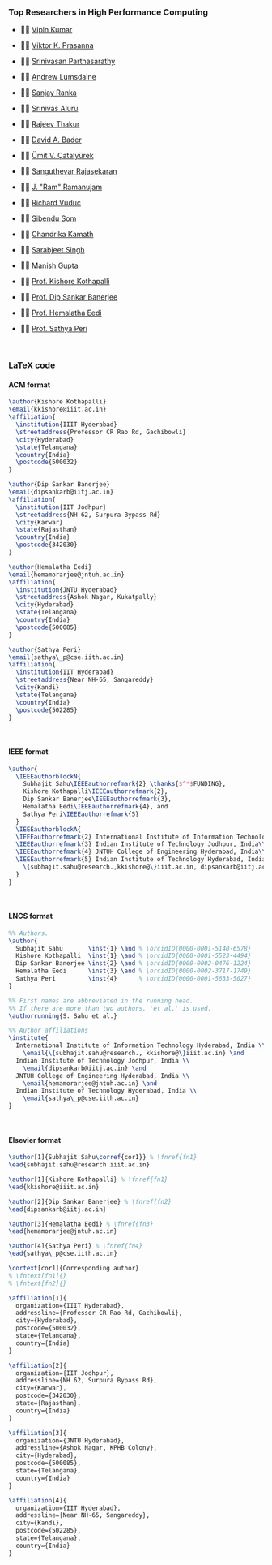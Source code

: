 <!-- | 🧪 [XXX](https://github.com/puzzlef/XXX) | DDD | -->


### Top Researchers in High Performance Computing

- 👨‍🏫 [Vipin Kumar](https://scholar.google.com/citations?hl=en&user=BnxU9TEAAAAJ)
- 👨‍🏫 [Viktor K. Prasanna](https://scholar.google.com/citations?hl=en&user=4FQXSP8AAAAJ)
- 👨‍🏫 [Srinivasan Parthasarathy](https://scholar.google.com/citations?hl=en&user=2mjUsP8AAAAJ)
- 👨‍🏫 [Andrew Lumsdaine](https://scholar.google.com/citations?hl=en&user=rc_EJ2kAAAAJ)
- 👨‍🏫 [Sanjay Ranka](https://scholar.google.com/citations?hl=en&user=j7WSgbwAAAAJ)
- 👨‍🏫 [Srinivas Aluru](https://scholar.google.com/citations?hl=en&user=YOGOScoAAAAJ)
- 👨‍🏫 [Rajeev Thakur](https://scholar.google.com/citations?hl=en&user=a3xr3XkAAAAJ)
- 👨‍🏫 [David A. Bader](https://scholar.google.com/citations?hl=en&user=uXUA1pgAAAAJ)
- 👨‍🏫 [Ümit V. Çatalyürek](https://scholar.google.com/citations?hl=en&user=OLDMURQAAAAJ)
- 👨‍🏫 [Sanguthevar Rajasekaran](https://scholar.google.com/citations?hl=en&user=fKoTRs8AAAAJ)
- 👨‍🏫 [J. "Ram" Ramanujam](https://scholar.google.com/citations?hl=en&user=8HB-vOoAAAAJ)
- 👨‍🏫 [Richard Vuduc](https://scholar.google.com/citations?hl=en&user=CCGI7x4AAAAJ)
- 👨‍🏫 [Sibendu Som](https://scholar.google.com/citations?hl=en&user=Hx0j2foAAAAJ)
- 👨‍🏫 [Chandrika Kamath](https://scholar.google.com/citations?hl=en&user=PB82ll0AAAAJ)
- 👨‍🏫 [Sarabjeet Singh](https://scholar.google.com/citations?hl=en&user=j5ZZhycAAAAJ)
- 👨‍🏫 [Manish Gupta](https://scholar.google.com/citations?hl=en&user=fHISoWoAAAAJ)

- 👨‍🏫 [Prof. Kishore Kothapalli](https://faculty.iiit.ac.in/~kkishore/)
- 👨‍🏫 [Prof. Dip Sankar Banerjee](https://sites.google.com/site/dipsankarban/)
- 👩‍🏫 [Prof. Hemalatha Eedi](https://jntuhceh.ac.in/faculty_details/5/dept/369)
- 👨‍🏫 [Prof. Sathya Peri](https://people.iith.ac.in/sathya_p/)

<br>


### LaTeX code

#### ACM format

```latex
\author{Kishore Kothapalli}
\email{kkishore@iiit.ac.in}
\affiliation{
  \institution{IIIT Hyderabad}
  \streetaddress{Professor CR Rao Rd, Gachibowli}
  \city{Hyderabad}
  \state{Telangana}
  \country{India}
  \postcode{500032}
}
```

```latex
\author{Dip Sankar Banerjee}
\email{dipsankarb@iitj.ac.in}
\affiliation{
  \institution{IIT Jodhpur}
  \streetaddress{NH 62, Surpura Bypass Rd}
  \city{Karwar}
  \state{Rajasthan}
  \country{India}
  \postcode{342030}
}
```

```latex
\author{Hemalatha Eedi}
\email{hemamorarjee@jntuh.ac.in}
\affiliation{
  \institution{JNTU Hyderabad}
  \streetaddress{Ashok Nagar, Kukatpally}
  \city{Hyderabad}
  \state{Telangana}
  \country{India}
  \postcode{500085}
}
```

```latex
\author{Sathya Peri}
\email{sathya\_p@cse.iith.ac.in}
\affiliation{
  \institution{IIT Hyderabad}
  \streetaddress{Near NH-65, Sangareddy}
  \city{Kandi}
  \state{Telangana}
  \country{India}
  \postcode{502285}
}
```

<br>


#### IEEE format

```latex
\author{
  \IEEEauthorblockN{
    Subhajit Sahu\IEEEauthorrefmark{2} \thanks{$^*$FUNDING},
    Kishore Kothapalli\IEEEauthorrefmark{2},
    Dip Sankar Banerjee\IEEEauthorrefmark{3},
    Hemalatha Eedi\IEEEauthorrefmark{4}, and
    Sathya Peri\IEEEauthorrefmark{5}
  }
  \IEEEauthorblockA{
  \IEEEauthorrefmark{2} International Institute of Information Technology Hyderabad, India\\
  \IEEEauthorrefmark{3} Indian Institute of Technology Jodhpur, India\\
  \IEEEauthorrefmark{4} JNTUH College of Engineering Hyderabad, India\\
  \IEEEauthorrefmark{5} Indian Institute of Technology Hyderabad, India\\
    \{subhajit.sahu@research.,kkishore@\}iiit.ac.in, dipsankarb@iitj.ac.in, hemamorarjee@jntuh.ac.in, sathya\_p@cse.iith.ac.in
  }
}
```

<br>


#### LNCS format

```latex
%% Authors.
\author{
  Subhajit Sahu       \inst{1} \and % \orcidID{0000-0001-5140-6578}
  Kishore Kothapalli  \inst{1} \and % \orcidID{0000-0001-5523-4494}
  Dip Sankar Banerjee \inst{2} \and % \orcidID{0000-0002-0476-1224}
  Hemalatha Eedi      \inst{3} \and % \orcidID{0000-0002-3717-1749}
  Sathya Peri         \inst{4}      % \orcidID{0000-0001-5633-5027}
}

%% First names are abbreviated in the running head.
%% If there are more than two authors, 'et al.' is used.
\authorrunning{S. Sahu et al.}

%% Author affiliations
\institute{
  International Institute of Information Technology Hyderabad, India \\
    \email{\{subhajit.sahu@research., kkishore@\}iiit.ac.in} \and
  Indian Institute of Technology Jodhpur, India \\
    \email{dipsankarb@iitj.ac.in} \and
  JNTUH College of Engineering Hyderabad, India \\
    \email{hemamorarjee@jntuh.ac.in} \and
  Indian Institute of Technology Hyderabad, India \\
    \email{sathya\_p@cse.iith.ac.in}
}
```

<br>


#### Elsevier format

```latex
\author[1]{Subhajit Sahu\corref{cor1}} % \fnref{fn1}
\ead{subhajit.sahu@research.iiit.ac.in}

\author[1]{Kishore Kothapalli} % \fnref{fn1}
\ead{kkishore@iiit.ac.in}

\author[2]{Dip Sankar Banerjee} % \fnref{fn2}
\ead{dipsankarb@iitj.ac.in}

\author[3]{Hemalatha Eedi} % \fnref{fn3}
\ead{hemamorarjee@jntuh.ac.in}

\author[4]{Sathya Peri} % \fnref{fn4}
\ead{sathya\_p@cse.iith.ac.in}

\cortext[cor1]{Corresponding author}
% \fntext[fn1]{}
% \fntext[fn2]{}

\affiliation[1]{
  organization={IIIT Hyderabad},
  addressline={Professor CR Rao Rd, Gachibowli},
  city={Hyderabad},
  postcode={500032},
  state={Telangana},
  country={India}
}

\affiliation[2]{
  organization={IIT Jodhpur},
  addressline={NH 62, Surpura Bypass Rd},
  city={Karwar},
  postcode={342030},
  state={Rajasthan},
  country={India}
}

\affiliation[3]{
  organization={JNTU Hyderabad},
  addressline={Ashok Nagar, KPHB Colony},
  city={Hyderabad},
  postcode={500085},
  state={Telangana},
  country={India}
}

\affiliation[4]{
  organization={IIT Hyderabad},
  addressline={Near NH-65, Sangareddy},
  city={Kandi},
  postcode={502285},
  state={Telangana},
  country={India}
}
```
